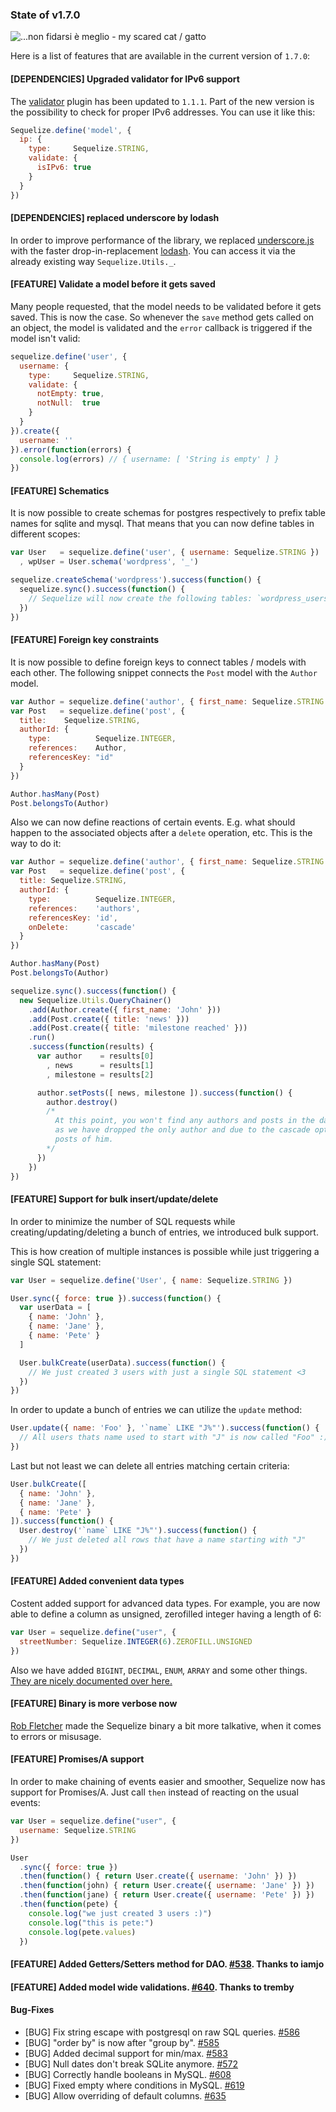 ### State of v1.7.0

<img src="http://farm3.staticflickr.com/2306/1992019542_709ca81523.jpg" alt="...non fidarsi è meglio - my scared cat / gatto" data-author="Paolo Margari" data-page="http://www.flickr.com/photos/paolomargari/1992019542/" data-source="flickr" class="span12">

Here is a list of features that are available in the current version of `1.7.0`:

#### [DEPENDENCIES] Upgraded validator for IPv6 support

The [validator](https://github.com/chriso/node-validator) plugin has been updated to `1.1.1`. Part of the new version is the possibility to check for proper IPv6 addresses. You can use it like this:

```js
Sequelize.define('model', {
  ip: {
    type:     Sequelize.STRING,
    validate: {
      isIPv6: true
    }
  }
})
```

#### [DEPENDENCIES] replaced underscore by lodash

In order to improve performance of the library, we replaced [underscore.js](http://underscorejs.org/) with the faster drop-in-replacement [lodash](http://lodash.com/). You can access it via the already existing way `Sequelize.Utils._`.

#### [FEATURE] Validate a model before it gets saved

Many people requested, that the model needs to be validated before it gets saved. This is now the case. So whenever the `save` method gets called on an object, the model is validated and the `error` callback is triggered if the model isn't valid:

```js
sequelize.define('user', {
  username: {
    type:     Sequelize.STRING,
    validate: {
      notEmpty: true,
      notNull:  true
    }
  }
}).create({
  username: ''
}).error(function(errors) {
  console.log(errors) // { username: [ 'String is empty' ] }
})
```

#### [FEATURE] Schematics

It is now possible to create schemas for postgres respectively to prefix table names for sqlite and mysql. That means that you can now define tables in different scopes:

```js
var User   = sequelize.define('user', { username: Sequelize.STRING })
  , wpUser = User.schema('wordpress', '_')

sequelize.createSchema('wordpress').success(function() {
  sequelize.sync().success(function() {
    // Sequelize will now create the following tables: `wordpress_users`
  })
})
```

#### [FEATURE] Foreign key constraints

It is now possible to define foreign keys to connect tables / models with each other. The following snippet connects the `Post` model with the `Author` model.

```js
var Author = sequelize.define('author', { first_name: Sequelize.STRING })
var Post   = sequelize.define('post', {
  title:    Sequelize.STRING,
  authorId: {
    type:          Sequelize.INTEGER,
    references:    Author,
    referencesKey: "id"
  }
})

Author.hasMany(Post)
Post.belongsTo(Author)
```

Also we can now define reactions of certain events. E.g. what should happen to the associated objects after a `delete` operation, etc. This is the way to do it:

```js
var Author = sequelize.define('author', { first_name: Sequelize.STRING })
var Post   = sequelize.define('post', {
  title: Sequelize.STRING,
  authorId: {
    type:          Sequelize.INTEGER,
    references:    'authors',
    referencesKey: 'id',
    onDelete:      'cascade'
  }
})

Author.hasMany(Post)
Post.belongsTo(Author)

sequelize.sync().success(function() {
  new Sequelize.Utils.QueryChainer()
    .add(Author.create({ first_name: 'John' }))
    .add(Post.create({ title: 'news' }))
    .add(Post.create({ title: 'milestone reached' }))
    .run()
    .success(function(results) {
      var author    = results[0]
        , news      = results[1]
        , milestone = results[2]

      author.setPosts([ news, milestone ]).success(function() {
        author.destroy()
        /*
          At this point, you won't find any authors and posts in the database anymore,
          as we have dropped the only author and due to the cascade option every related
          posts of him.
        */
      })
    })
})
```

#### [FEATURE] Support for bulk insert/update/delete

In order to minimize the number of SQL requests while creating/updating/deleting a bunch of entries, we introduced bulk support.

This is how creation of multiple instances is possible while just triggering a single SQL statement:

```js
var User = sequelize.define('User', { name: Sequelize.STRING })

User.sync({ force: true }).success(function() {
  var userData = [
    { name: 'John' },
    { name: 'Jane' },
    { name: 'Pete' }
  ]

  User.bulkCreate(userData).success(function() {
    // We just created 3 users with just a single SQL statement <3
  })
})
```

In order to update a bunch of entries we can utilize the `update` method:

```js
User.update({ name: 'Foo' }, '`name` LIKE "J%"').success(function() {
  // All users thats name used to start with "J" is now called "Foo" :)
})
```

Last but not least we can delete all entries matching certain criteria:

```js
User.bulkCreate([
  { name: 'John' },
  { name: 'Jane' },
  { name: 'Pete' }
]).success(function() {
  User.destroy('`name` LIKE "J%"').success(function() {
    // We just deleted all rows that have a name starting with "J"
  })
})
```

#### [FEATURE] Added convenient data types

Costent added support for advanced data types. For example, you are now able to define a column as unsigned, zerofilled integer having a length of 6:

```js
var User = sequelize.define("user", {
  streetNumber: Sequelize.INTEGER(6).ZEROFILL.UNSIGNED
})
```

Also we have added `BIGINT`, `DECIMAL`, `ENUM`, `ARRAY` and some other things. [They are nicely documented over here.](http://sequelizejs.com/documentation#models-data-types)

#### [FEATURE] Binary is more verbose now
[Rob Fletcher](https://github.com/terraflubb) made the Sequelize binary a bit more talkative, when it comes to errors or misusage.

#### [FEATURE] Promises/A support

In order to make chaining of events easier and smoother, Sequelize now has support for Promises/A. Just call `then` instead
of reacting on the usual events:

```js
var User = sequelize.define("user", {
  username: Sequelize.STRING
})

User
  .sync({ force: true })
  .then(function() { return User.create({ username: 'John' }) })
  .then(function(john) { return User.create({ username: 'Jane' }) })
  .then(function(jane) { return User.create({ username: 'Pete' }) })
  .then(function(pete) {
    console.log("we just created 3 users :)")
    console.log("this is pete:")
    console.log(pete.values)
  })
```

#### [FEATURE] Added Getters/Setters method for DAO. [#538](https://github.com/sequelize/sequelize/pull/538). Thanks to iamjo
#### [FEATURE] Added model wide validations. [#640](https://github.com/sequelize/sequelize/pull/640). Thanks to tremby

#### Bug-Fixes

* [BUG] Fix string escape with postgresql on raw SQL queries. [#586](https://github.com/sequelize/sequelize/pull/586)
* [BUG] "order by" is now after "group by". [#585](https://github.com/sequelize/sequelize/pull/585)
* [BUG] Added decimal support for min/max. [#583](https://github.com/sequelize/sequelize/pull/583)
* [BUG] Null dates don't break SQLite anymore. [#572](https://github.com/sequelize/sequelize/pull/572)
* [BUG] Correctly handle booleans in MySQL. [#608](https://github.com/sequelize/sequelize/pull/608)
* [BUG] Fixed empty where conditions in MySQL. [#619](https://github.com/sequelize/sequelize/pull/619)
* [BUG] Allow overriding of default columns. [#635](https://github.com/sequelize/sequelize/pull/635)

